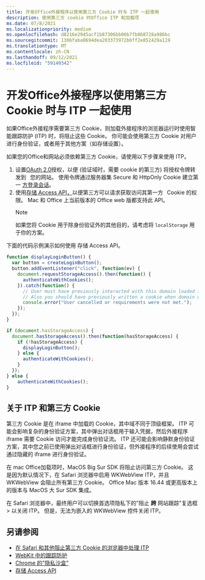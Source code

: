 ```yaml
---
title: 开发Office外接程序以使用第三方 Cookie 时与 ITP 一起使用
description: 使用第三方 cookie 时Office ITP 和加载项
ms.date: 07/8/2021
ms.localizationpriority: medium
ms.openlocfilehash: d8216e2945acf1b87306bb00b7fb868728a986bc
ms.sourcegitcommit: 1306faba8694dea203373972b6ff2e852429a119
ms.translationtype: MT
ms.contentlocale: zh-CN
ms.lasthandoff: 09/12/2021
ms.locfileid: "59149342"
---
```

# <a name="develop-your-office-add-in-to-work-with-itp-when-using-third-party-cookies"></a>开发Office外接程序以使用第三方 Cookie 时与 ITP 一起使用

如果Office外接程序需要第三方 Cookie，则加载外接程序的浏览器运行时使用智能跟踪防护 (ITP) 时，将阻止这些 Cookie。 你可能会使用第三方 Cookie 对用户进行身份验证，或者用于其他方案（如存储设置）。

如果您的Office和网站必须依赖第三方 Cookie，请使用以下步骤来使用 ITP。

1. 设置[OAuth 2.0](https://tools.ietf.org/html/rfc6749)授权，以便 (验证域时，需要 cookie 的第三方) 将授权令牌转发到   您的网站。 使用令牌通过服务器集 Secure 和 HttpOnly Cookie 建立第一 [方登录会话](https://developer.mozilla.org/docs/Web/HTTP/Cookies#Secure_and_HttpOnly_cookies)。
2. 使用[存储 Access API，](https://webkit.org/blog/8124/introducing-storage-access-api/)以便第三方可以请求获取访问其第一方   Cookie 的权限。 Mac 和 Office 上当前版本的 Office web 版都支持此 API。
    > [!NOTE]
    > 如果您将 Cookie 用于除身份验证外的其他目的，请考虑将 `localStorage` 用于你的方案。

下面的代码示例演示如何使用 存储 Access API。

```javascript
function displayLoginButton() {
  var button = createLoginButton();
  button.addEventListener("click", function(ev) {
    document.requestStorageAccess().then(function() {
      authenticateWithCookies(); 
    }).catch(function() {
      // User must have previously interacted with this domain loaded in a top frame
      // Also you should have previously written a cookie when domain was loaded in the top frame
      console.error("User cancelled or requirements were not met.");
    });
  });
}

if (document.hasStorageAccess) { 
  document.hasStorageAccess().then(function(hasStorageAccess) { 
    if (!hasStorageAccess) { 
      displayLoginButton(); 
    } else { 
      authenticateWithCookies(); 
    } 
  }); 
} else { 
    authenticateWithCookies(); 
} 
```

## <a name="about-itp-and-third-party-cookies"></a>关于 ITP 和第三方 Cookie

第三方 Cookie 是在 iframe 中加载的 Cookie，其中域不同于顶级框架。 ITP 可能会影响复杂的身份验证方案，其中弹出对话框用于输入凭据，然后外接程序 iframe 需要 Cookie 访问才能完成身份验证流。 ITP 还可能会影响静默身份验证方案，其中您之前已使用弹出对话框进行身份验证，但外接程序的后续使用会尝试通过隐藏的 iframe 进行身份验证。

在 mac Office加载项时，MacOS Big Sur SDK 将阻止访问第三方 Cookie。 这是因为默认情况下，在 Safari 浏览器中启用 WKWebView ITP，并且 WKWebView 会阻止所有第三方 Cookie。 Office Mac 版本 16.44 或更高版本上的版本与 MacOS 大 Sur SDK 集成。

在 Safari 浏览器中，最终用户可以切换首选项隐私下的"阻止 **跨** 网站跟踪"复选框  >  以关闭 ITP。 但是，无法为嵌入的 WKWebView 控件关闭 ITP。

## <a name="see-also"></a>另请参阅

- [在 Safari 和其他阻止第三方 Cookie 的浏览器中处理 ITP](/azure/active-directory/develop/reference-third-party-cookies-spas)
- [WebKit 中的跟踪防护](https://webkit.org/tracking-prevention/)
- [Chrome 的"隐私沙盒"](https://blog.chromium.org/2020/01/building-more-private-web-path-towards.html)
- [存储 Access API](https://blogs.windows.com/msedgedev/2020/07/08/introducing-storage-access-api/)